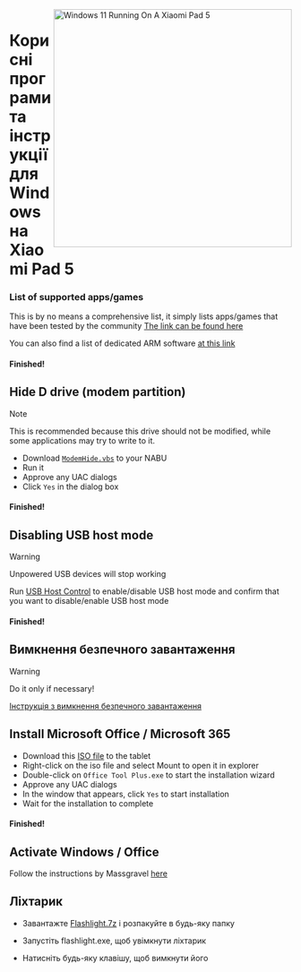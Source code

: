 <img align="right" src="https://raw.githubusercontent.com/erdilS/Port-Windows-11-Xiaomi-Pad-5/main/nabu.png" width="425" alt="Windows 11 Running On A Xiaomi Pad 5">

# Корисні програми та інструкції для Windows на Xiaomi Pad 5

### List of supported apps/games
This is by no means a comprehensive list, it simply lists apps/games that have been tested by the community
[The link can be found here](https://docs.google.com/spreadsheets/d/1XYuoySgYQE0HL573sA-0RGMX7I4lt5rWJuQ8Z8yRJNY/edit?usp=drivesdk)

You can also find a list of dedicated ARM software [at this link](https://armrepo.ver.lt/)

#### Finished!

## Hide D drive (modem partition)
> [!NOTE]
> This is recommended because this drive should not be modified, while some applications may try to write to it.

- Download [`ModemHide.vbs`](https://github.com/Misha803/My-Scripts/releases/tag/ModemHide) to your NABU
- Run it
- Approve any UAC dialogs 
- Click `Yes` in the dialog box

#### Finished!


## Disabling USB host mode
> [!Warning]
> Unpowered USB devices will stop working

Run [USB Host Control](https://github.com/Misha803/My-Scripts/releases/tag/USB-Host-Mode-Control) to enable/disable USB host mode and  confirm that you want to disable/enable USB host mode 

#### Finished!



## Вимкнення безпечного завантаження 
> [!Warning]
> Do it only if necessary!

[Інструкція з вимкнення безпечного завантаження](/guide/Ukrainian/disable-secureboot-uk.md)

## Install Microsoft Office / Microsoft 365
- Download this [ISO file](https://drive.google.com/file/d/10FTyC0XBccj0BkxdIa_W_haixQz-d3to/view?usp=drivesdk) to the tablet
- Right-click on the iso file and select Mount to open it in explorer
- Double-click on ```Office Tool Plus.exe``` to start the installation wizard
- Approve any UAC dialogs 
- In the window that appears, click `Yes` to start installation 
- Wait for the installation to complete
  
#### Finished!

## Activate Windows / Office
Follow the instructions by Massgravel [here](https://github.com/massgravel/Microsoft-Activation-Scripts)

## Ліхтарик

- Завантажте [Flashlight.7z](https://github.com/erdilS/Port-Windows-11-Xiaomi-Pad-5/releases/download/1.0/flashlight_fix.7z) і розпакуйте в будь-яку папку

- Запустіть flashlight.exe, щоб увімкнути ліхтарик

- Натисніть будь-яку клавішу, щоб вимкнути його

